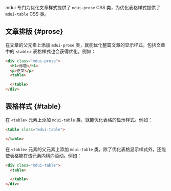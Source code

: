 mdui 专门为优化文章样式提供了 `mdui-prose` CSS 类，为优化表格样式提供了 `mdui-table` CSS 类。

## 文章排版 {#prose}

在文章的父元素上添加 `mdui-prose` 类，就能优化整篇文章的显示样式。包括文章中的 `<table>` 表格样式也会获得优化。例如：

```html
<div class="mdui-prose">
  <h1>标题</h1>
  <p>正文</p>
  <table>

  </table>
</div>
```

## 表格样式 {#table}

在 `<table>` 元素上添加 `mdui-table` 类，就能优化表格的显示样式。例如：

```html
<table class="mdui-table">

</table>
```

在 `<table>` 元素的父元素上添加 `mdui-table` 类，除了优化表格显示样式外，还能使表格能在该元素内横向滚动。例如：

```html
<div class="mdui-table">
  <table>

  </table>
</div>
```
